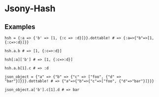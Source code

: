 Jsony-Hash
==========

Examples
--------

    hsh = {:a => {'b' => [1, {:c => :d}]}}.dottable! # => {:a=>{"b"=>[1, {:c=>:d}]}}

    hsh.a.b # => [1, {:c=>:d}]

    hsh[:a]['b'] # => [1, {:c=>:d}]

    hsh.a.b[1].c # => :d

    json_object = {"a" => {"b" => {"c" => ["foo", {"d" => "bar"}]}}}.dottable! # => {"a"=>{"b"=>{"c"=>["foo", {"d"=>"bar"}]}}}

    json_object.a['b'].c[1].d # => bar

